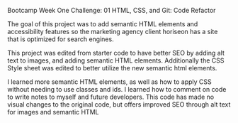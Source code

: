 Bootcamp Week One Challenge: 01 HTML, CSS, and Git: Code Refactor

The goal of this project was to add semantic HTML elements and accessibility features so the marketing agency client horiseon has a site that is optimized for search engines.

This project was edited from starter code to have better SEO by adding alt text to images, and adding semantic HTML elements. Additionally the CSS Style sheet was edited to better utilize the new semantic html elements.

I learned more semantic HTML elements, as well as  how to apply CSS without needing to use classes and ids. I learned how to comment on code to write notes to myself and future developers. This code has made no visual changes to the original code, but offers improved SEO through alt text for images and semantic HTML




